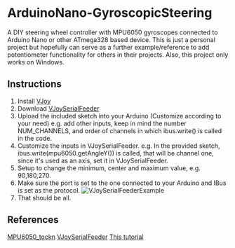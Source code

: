# ArduinoNano-GyroscopicSteering
A DIY steering wheel controller with MPU6050 gyroscopes connected to Arduino Nano or other ATmega328 based device. This is just a personal project but hopefully can serve as a further example/reference to add potentiometer functionality for others in their projects.
Also, this project only works on Windows.

## Instructions
1. Install [VJoy](https://sourceforge.net/projects/vjoystick/)
2. Download [VJoySerialFeeder](https://github.com/Cleric-K/vJoySerialFeeder)
3. Upload the included sketch into your Arduino (Customize according to your need) e.g. add other inputs, keep in mind the number NUM_CHANNELS, and order of channels in which ibus.write() is called in the code.
4. Customize the inputs in VJoySerialFeeder. e.g. In the provided sketch, ibus.write(mpu6050.getAngleY()) is called, that will be channel one, since it's used as an axis, set it in VJoySerialFeeder.
5. Setup to change the minimum, center and maximum value, e.g. 90,180,270.
6. Make sure the port is set to the one connected to your Arduino and IBus is set as the protocol.
![VJoySerialFeederExample](https://user-images.githubusercontent.com/23694752/218307935-fcdff35a-5e29-4b64-b446-067b4ff6a9db.png)
7. That should be all.

## References
[MPU6050_tockn](https://github.com/tockn/MPU6050_tockn)
[VJoySerialFeeder](https://github.com/Cleric-K/vJoySerialFeeder)
[This tutorial](https://github.com/Juarezdoposto/Lightsaber_Game_Controller)
